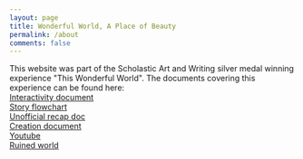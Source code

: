 ```yaml
---
layout: page
title: Wonderful World, A Place of Beauty
permalink: /about
comments: false
---
```

This website was part of the Scholastic Art and Writing silver medal winning experience "This Wonderful World". The documents covering this experience can be found here:
<br>[Interactivity document](/assets/This_Wonderful_World_Interactivity_Doc_2_1.pdf)
<br>[Story flowchart](/assets/This_Wonderful_World_Story_1.png)
<br>[Unofficial recap doc](https://docs.google.com/document/d/1RaBDwXr4-Dc8Hb2dXA4uzvuS2z5YMe4MRvZug4gd2EQ/edit)
<br>[Creation document](/assets/ThisWonderfulWorldCreationDocument.pdf)
<br>[Youtube](https://www.youtube.com/channel/UCOx3ngio1QTxOlVPYdo86Vg)
<br>[Ruined world](https://seeyourruinedworld.com/)
